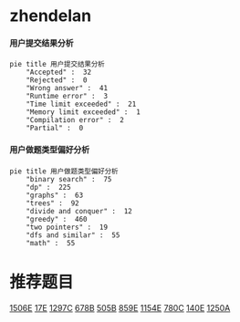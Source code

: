# zhendelan

<!-- tabs:start -->



#### **用户提交结果分析**

```mermaid
pie title 用户提交结果分析
    "Accepted" :  32
    "Rejected" :  0
    "Wrong answer" :  41
    "Runtime error" :  3
    "Time limit exceeded" :  21
    "Memory limit exceeded" :  1
    "Compilation error" :  2
    "Partial" :  0
```

#### **用户做题类型偏好分析**

```mermaid
pie title 用户做题类型偏好分析
    "binary search" :  75
    "dp" :  225
    "graphs" :  63
    "trees" :  92
    "divide and conquer" :  12
    "greedy" :  460
    "two pointers" :  19
    "dfs and similar" :  55
    "math" :  55
```



<!-- tabs:end -->
# 推荐题目
[1506E](https://codeforces.com/contest/1506/problem/E)
[17E](https://codeforces.com/contest/17/problem/E)
[1297C](https://codeforces.com/contest/1297/problem/C)
[678B](https://codeforces.com/contest/678/problem/B)
[505B](https://codeforces.com/contest/505/problem/B)
[859E](https://codeforces.com/contest/859/problem/E)
[1154E](https://codeforces.com/contest/1154/problem/E)
[780C](https://codeforces.com/contest/780/problem/C)
[140E](https://codeforces.com/contest/140/problem/E)
[1250A](https://codeforces.com/contest/1250/problem/A)
